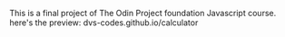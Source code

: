 This is a final project of The Odin Project foundation Javascript course.
here's the preview: dvs-codes.github.io/calculator
